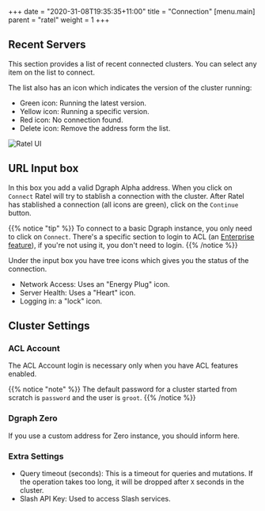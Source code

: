 +++
date = "2020-31-08T19:35:35+11:00"
title = "Connection"
[menu.main]
    parent = "ratel"
    weight = 1
+++

## Recent Servers

This section provides a list of recent connected clusters. You can select any item on the list to connect. 

The list also has an icon which indicates the version of the cluster running:

- Green icon: Running the latest version.
- Yellow icon: Running a specific version.
- Red icon: No connection found.
- Delete icon: Remove the address form the list.

![Ratel UI](/images/ratel/ratel_ui.png)


## URL Input box

In this box you add a valid Dgraph Alpha address. When you click on `Connect` Ratel will try to stablish a connection with the cluster. After Ratel has stablished a connection (all icons are green), click on the `Continue` button.

{{% notice "tip" %}}
To connect to a basic Dgraph instance, you only need to click on `Connect`. There's a specific section to login to ACL (an [Enterprise feature](/enterprise-features/)), if you're not using it, you don't need to login.
{{% /notice %}}

Under the input box you have tree icons which gives you the status of the connection.

- Network Access: Uses an "Energy Plug" icon.
- Server Health: Uses a "Heart" icon.
- Logging in: a "lock" icon.

## Cluster Settings

### ACL Account

The ACL Account login is necessary only when you have ACL features enabled.

{{% notice "note" %}}
The default password for a cluster started from scratch is `password` and the user is `groot`.
{{% /notice %}}

### Dgraph Zero

If you use a custom address for Zero instance, you should inform here.

### Extra Settings

- Query timeout (seconds): This is a timeout for queries and mutations. If the operation takes too long, it will be dropped after `X` seconds in the cluster.
- Slash API Key: Used to access Slash services.
